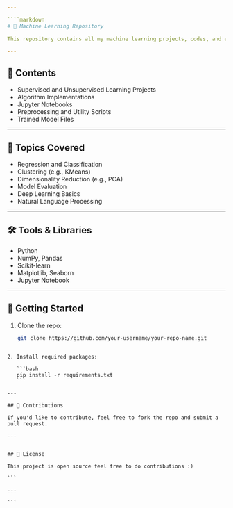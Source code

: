 ```yaml
---

````markdown
# 🧠 Machine Learning Repository

This repository contains all my machine learning projects, codes, and experiments. It serves as a collection of work I’ve done while learning and applying various ML algorithms and techniques.

---
```


## 📁 Contents

- Supervised and Unsupervised Learning Projects
- Algorithm Implementations
- Jupyter Notebooks
- Preprocessing and Utility Scripts
- Trained Model Files

---

## 📌 Topics Covered

- Regression and Classification
- Clustering (e.g., KMeans)
- Dimensionality Reduction (e.g., PCA)
- Model Evaluation
- Deep Learning Basics 
- Natural Language Processing 

---

## 🛠️ Tools & Libraries

- Python
- NumPy, Pandas
- Scikit-learn
- Matplotlib, Seaborn
- Jupyter Notebook

---

## 🚀 Getting Started

1. Clone the repo:
   ```bash
   git clone https://github.com/your-username/your-repo-name.git
````

2. Install required packages:

   ```bash
   pip install -r requirements.txt
   ```

---

## 🤝 Contributions

If you'd like to contribute, feel free to fork the repo and submit a pull request.

---


## 📄 License

This project is open source feel free to do contributions :) 

```

---

```
